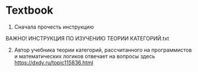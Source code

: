 # Textbook

1. Сначала прочесть инструкцию

ВАЖНО! ИНСТРУКЦИЯ ПО ИЗУЧЕНИЮ ТЕОРИИ КАТЕГОРИЙ.txt

2. Автор учебника теории категорий, рассчитанного на программистов и математических логиков
отвечает на вопросы здесь
https://dxdy.ru/topic115836.html
